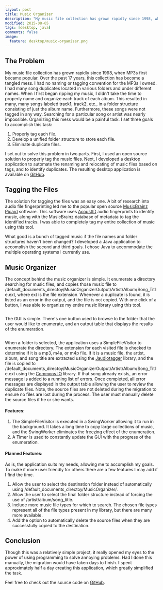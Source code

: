 ```yaml
---
layout: post
title: Music Organizer
description: "My music file collection has grown rapidly since 1998, when MP3s first became popular. Over the past 17 years, this collection has become a tangled mess. I had no naming or tagging convention for the MP3s I owned. I had many song duplicates located in various folders and under different names. When I first began ripping my music, I didn't take the time to properly name and organize each track of each album. This resulted in many, many songs labeled track1, track2, etc., in a folder structure consisting of just the album name. Furthermore, these songs were not tagged in any way. Searching for a particular song or artist was nearly impossible. Organizing this mess would be a painful task. I set three goals to accomplish this task: properly tag each file, develop a unified folder structure to store each file, and eliminate duplicate files. I developed a Java program to make this possible."
modified: 2015-08-05
tags: [desktop, java]
comments: false
image:
  feature: desktop/music-organizer.png
---
```


## The Problem

My music file collection has grown rapidly since 1998, when MP3s first became popular. Over the past 17 years, this collection has become a tangled mess. I had no naming or tagging convention for the MP3s I owned. I had many song duplicates located in various folders and under different names. When I first began ripping my music, I didn't take the time to properly name and organize each track of each album. This resulted in many, many songs labeled track1, track2, etc., in a folder structure consisting of just the album name. Furthermore, these songs were not tagged in any way. Searching for a particular song or artist was nearly impossible. Organizing this mess would be a painful task. I set three goals to accomplish this task:

1. Properly tag each file.
2. Develop a unified folder structure to store each file.
3. Eliminate duplicate files.

I set out to solve this problem in two parts. First, I used an open source solution to properly tag the music files. Next, I developed a desktop application to automate the renaming and relocating of music files based on tags, and to identify duplicates. The resulting desktop application is available on [GitHub](https://github.com/JacobMDavidson/MusicOrganizer).

## Tagging the Files

The solution for tagging the files was an easy one. A bit of research into audio file fingerprinting led me to the popular open source [MusicBrainz Picard](http://picard.musicbrainz.org) software. This software uses [AcoustID](https://acoustid.org) audio fingerprints to identify music, along with the MusicBrainz database of metadata to tag the identified tracks. I was able to completely tag my entire collection of music using this tool.

What good is a bunch of tagged music if the file names and folder structures haven't been changed? I developed a Java application to accomplish the second and third goals. I chose Java to accommodate the multiple operating systems I currently use.

## Music Organizer

The concept behind the music organizer is simple. It enumerate a directory searching for music files, and copies those music file to /default_documents_directoy/MusicOrganizerOutput/Artist/Album/Song_Title.ext, where ext is the file extension. Whenever a duplicate is found, it is listed as an error in the output, and the file is not copied. With one click of a button, I was able to organize my entire music library using this tool.

<figure style="text-align: center">
    <img src="{{ site.url }}/images/desktop/music-organizer-gui1.png" alt="">
</figure>

The GUI is simple. There's one button used to browse to the folder that the user would like to enumerate, and an output table that displays the results of the enumeration.

<figure style="text-align: center">
    <img src="{{ site.url }}/images/desktop/music-organizer-gui2.png" alt="">
</figure>

When a folder is selected, the application uses a SimpleFileVisitor to enumerate the directory. The extension for each visited file is checked to determine if it is a mp3, m4a, or m4p file. If it is a music file, the artist, album, and song title are extracted using the [Jaudiotagger](http://www.jthink.net/jaudiotagger/) library, and the file is copied to /default_documents_directoy/MusicOrganizerOutput/Artist/Album/Song_Title.ext using the [Commons IO](http://commons.apache.org/proper/commons-io/) library. If that song already exists, an error message is added to a running list of errors. Once completed, all error messages are displayed in the output table allowing the user to review the duplicate files. Note, the source files are not deleted during the migration to ensure no files are lost during the process. The user must manually delete the source files if he or she wants.

#### Features:

1. The SimpleFileVisitor is executed in a SwingWorker allowing it to run in the background. It takes a long time to copy large collections of music, and the SwingWorker eliminates the freezing effect of the enumeration.
2. A Timer is used to constantly update the GUI with the progress of the enumeration.

#### Planned Features:

As is, the application suits my needs, allowing me to accomplish my goals. To make it more user friendly for others there are a few features I may add if I find the time.

1. Allow the user to select the destination folder instead of automatically using /default_documents_directoy/MusicOrganizer/.
2. Allow the user to select the final folder structure instead of forcing the use of /artist/album/song_title.
3. Include more music file types for which to search. The chosen file types represent all of the file types present in my library, but there are many more available.
4. Add the option to automatically delete the source files when they are successfully copied to the destination.

## Conclusion

Though this was a relatively simple project, it really opened my eyes to the power of using programming to solve annoying problems. Had I done this manually, the migration would have taken days to finish. I spent approximately half a day creating this application, which greatly simplified the task.

Feel free to check out the source code on [GitHub](https://github.com/JacobMDavidson/MusicOrganizer).
